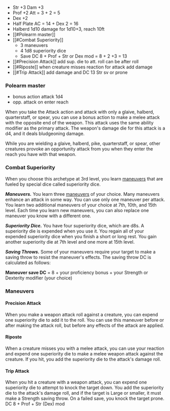 - Str +3 Dam +3
- Prof +2 Att = 3 + 2 = 5
- Dex +2
- Half Plate AC = 14 + Dex 2 = 16
- Halberd 1d10 damage for 1d10+3, reach 10ft
- [[#Polearm master]]
- [[#Combat Superiority]]
	- 3 maneuvers
	- 4 1d8 superiority dice
	- Save DC 8 + Prof + Str or Dex mod = 8 + 2 +3 = 13
- [[#Precision Attack]] add sup. die to att. roll can be after roll
- [[#Riposte]] when creature misses reaction for attack add damage
- [[#Trip Attack]] add damage and DC 13 Str sv or prone


### Polearm master
- bonus action attack 1d4
- opp. attack on enter reach

When you take the Attack action and attack with only a glaive, halberd, quarterstaff, or spear, you can use a bonus action to make a melee attack with the opposite end of the weapon. This attack uses the same ability modifier as the primary attack. The weapon's damage die for this attack is a d4, and it deals bludgeoning damage.

While you are wielding a glaive, halberd, pike, quarterstaff, or spear, other creatures provoke an opportunity attack from you when they enter the reach you have with that weapon.

### Combat Superiority

When you choose this archetype at 3rd level, you learn [maneuvers](http://dnd5e.wikidot.com/fighter:battle-master:maneuvers) that are fueled by special dice called superiority dice.

**_Maneuvers._** You learn three [maneuvers](http://dnd5e.wikidot.com/fighter:battle-master:maneuvers) of your choice. Many maneuvers enhance an attack in some way. You can use only one maneuver per attack. You learn two additional maneuvers of your choice at 7th, 10th, and 15th level. Each time you learn new maneuvers, you can also replace one maneuver you know with a different one.

**_Superiority Dice._** You have four superiority dice, which are d8s. A superiority die is expended when you use it. You regain all of your expended superiority dice when you finish a short or long rest. You gain another superiority die at 7th level and one more at 15th level.

**_Saving Throws._** Some of your maneuvers require your target to make a saving throw to resist the maneuver's effects. The saving throw DC is calculated as follows:

**Maneuver save DC** = 8 + your proficiency bonus + your Strength or Dexterity modifier (your choice)

### Maneuvers
#### Precision Attack
When you make a weapon attack roll against a creature, you can expend one superiority die to add it to the roll. You can use this maneuver before or after making the attack roll, but before any effects of the attack are applied.

#### Riposte
When a creature misses you with a melee attack, you can use your reaction and expend one superiority die to make a melee weapon attack against the creature. If you hit, you add the superiority die to the attack's damage roll.

#### Trip Attack
When you hit a creature with a weapon attack, you can expend one superiority die to attempt to knock the target down. You add the superiority die to the attack's damage roll, and if the target is Large or smaller, it must make a Strength saving throw. On a failed save, you knock the target prone.  DC 8 + Prof + Str (Dex) mod
